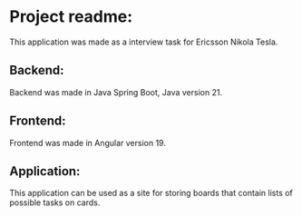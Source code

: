 # Project readme:

This application was made as a interview task for Ericsson Nikola Tesla.

## Backend:

Backend was made in Java Spring Boot, Java version 21.

## Frontend:

Frontend was made in Angular version 19.

## Application:

This application can be used as a site for storing boards that contain lists of possible tasks on cards.

